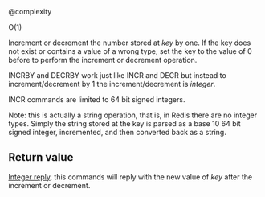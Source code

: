 @complexity

O(1)


Increment or decrement the number stored at _key_ by one. If the key does
not exist or contains a value of a wrong type, set the key to the
value of 0 before to perform the increment or decrement operation.

INCRBY and DECRBY work just like INCR and DECR but instead to
increment/decrement by 1 the increment/decrement is _integer_.

INCR commands are limited to 64 bit signed integers.

Note: this is actually a string operation, that is, in Redis there are no
integer types. Simply the string stored at the key is parsed as a base 10 64
bit signed integer, incremented, and then converted back as a string.

## Return value

[Integer reply][1], this commands will reply with the new value of _key_ after
the increment or decrement.



[1]: /p/redis/wiki/ReplyTypes
